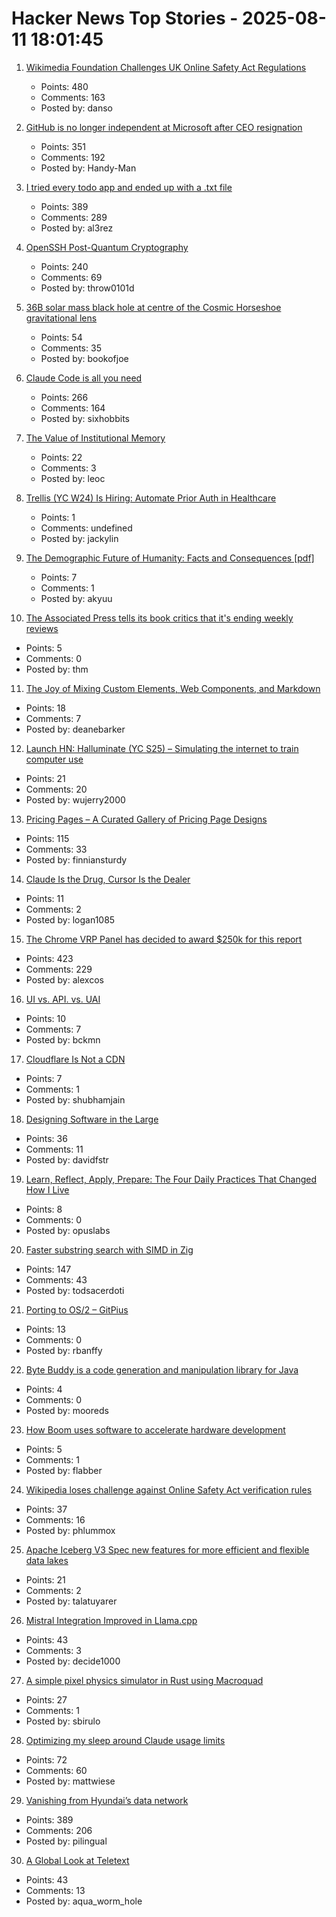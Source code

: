 # Hacker News Top Stories - 2025-08-11 18:01:45

1. [Wikimedia Foundation Challenges UK Online Safety Act Regulations](https://wikimediafoundation.org/news/2025/08/11/wikimedia-foundation-challenges-uk-online-safety-act-regulations/)
   - Points: 480
   - Comments: 163
   - Posted by: danso

2. [GitHub is no longer independent at Microsoft after CEO resignation](https://www.theverge.com/news/757461/microsoft-github-thomas-dohmke-resignation-coreai-team-transition)
   - Points: 351
   - Comments: 192
   - Posted by: Handy-Man

3. [I tried every todo app and ended up with a .txt file](https://www.al3rez.com/todo-txt-journey)
   - Points: 389
   - Comments: 289
   - Posted by: al3rez

4. [OpenSSH Post-Quantum Cryptography](https://www.openssh.com/pq.html)
   - Points: 240
   - Comments: 69
   - Posted by: throw0101d

5. [36B solar mass black hole at centre of the Cosmic Horseshoe gravitational lens](https://academic.oup.com/mnras/article/541/4/2853/8213862?login=false)
   - Points: 54
   - Comments: 35
   - Posted by: bookofjoe

6. [Claude Code is all you need](https://dwyer.co.za/static/claude-code-is-all-you-need.html)
   - Points: 266
   - Comments: 164
   - Posted by: sixhobbits

7. [The Value of Institutional Memory](https://timharford.com/2025/05/the-value-of-institutional-memory/)
   - Points: 22
   - Comments: 3
   - Posted by: leoc

8. [Trellis (YC W24) Is Hiring: Automate Prior Auth in Healthcare](https://www.ycombinator.com/companies/trellis/jobs/Cv3ZwXh-forward-deployed-engineers-all-levels-august-2025)
   - Points: 1
   - Comments: undefined
   - Posted by: jackylin

9. [The Demographic Future of Humanity: Facts and Consequences [pdf]](https://www.sas.upenn.edu/~jesusfv/Slides_London.pdf)
   - Points: 7
   - Comments: 1
   - Posted by: akyuu

10. [The Associated Press tells its book critics that it's ending weekly reviews](https://dankennedy.net/2025/08/08/the-associated-press-tells-its-book-critics-that-its-ending-weekly-reviews/)
   - Points: 5
   - Comments: 0
   - Posted by: thm

11. [The Joy of Mixing Custom Elements, Web Components, and Markdown](https://deanebarker.net/tech/blog/custom-elements-markdown/)
   - Points: 18
   - Comments: 7
   - Posted by: deanebarker

12. [Launch HN: Halluminate (YC S25) – Simulating the internet to train computer use](undefined)
   - Points: 21
   - Comments: 20
   - Posted by: wujerry2000

13. [Pricing Pages – A Curated Gallery of Pricing Page Designs](https://pricingpages.design/)
   - Points: 115
   - Comments: 33
   - Posted by: finniansturdy

14. [Claude Is the Drug, Cursor Is the Dealer](https://middlelayer.substack.com/p/i-claude-is-the-drug-cursor-is-the)
   - Points: 11
   - Comments: 2
   - Posted by: logan1085

15. [The Chrome VRP Panel has decided to award $250k for this report](https://issues.chromium.org/issues/412578726)
   - Points: 423
   - Comments: 229
   - Posted by: alexcos

16. [UI vs. API. vs. UAI](https://www.joshbeckman.org/blog/practicing/ui-vs-api-vs-uai)
   - Points: 10
   - Comments: 7
   - Posted by: bckmn

17. [Cloudflare Is Not a CDN](https://magecdn.com/blog/2025/08/11/cloudflare-not-a-cdn/)
   - Points: 7
   - Comments: 1
   - Posted by: shubhamjain

18. [Designing Software in the Large](https://dafoster.net/articles/2025/07/22/designing-software-in-the-large/)
   - Points: 36
   - Comments: 11
   - Posted by: davidfstr

19. [Learn, Reflect, Apply, Prepare: The Four Daily Practices That Changed How I Live](https://opuslabs.substack.com/p/learn-reflect-apply-prepare)
   - Points: 8
   - Comments: 0
   - Posted by: opuslabs

20. [Faster substring search with SIMD in Zig](https://aarol.dev/posts/zig-simd-substr/)
   - Points: 147
   - Comments: 43
   - Posted by: todsacerdoti

21. [Porting to OS/2 – GitPius](https://gitpi.us/article-archive/porting-to-os2/)
   - Points: 13
   - Comments: 0
   - Posted by: rbanffy

22. [Byte Buddy is a code generation and manipulation library for Java](https://bytebuddy.net/)
   - Points: 4
   - Comments: 0
   - Posted by: mooreds

23. [How Boom uses software to accelerate hardware development](https://bscholl.substack.com/p/move-fast-and-dont-break-safety-critical)
   - Points: 5
   - Comments: 1
   - Posted by: flabber

24. [Wikipedia loses challenge against Online Safety Act verification rules](https://www.bbc.com/news/articles/cjr11qqvvwlo)
   - Points: 37
   - Comments: 16
   - Posted by: phlummox

25. [Apache Iceberg V3 Spec new features for more efficient and flexible data lakes](https://opensource.googleblog.com/2025/08/whats-new-in-iceberg-v3.html)
   - Points: 21
   - Comments: 2
   - Posted by: talatuyarer

26. [Mistral Integration Improved in Llama.cpp](https://github.com/ggml-org/llama.cpp/pull/14737)
   - Points: 43
   - Comments: 3
   - Posted by: decide1000

27. [A simple pixel physics simulator in Rust using Macroquad](https://github.com/gale93/sbixel)
   - Points: 27
   - Comments: 1
   - Posted by: sbirulo

28. [Optimizing my sleep around Claude usage limits](https://mattwie.se/no-sleep-till-agi)
   - Points: 72
   - Comments: 60
   - Posted by: mattwiese

29. [Vanishing from Hyundai’s data network](http://techno-fandom.org/~hobbit/cars/ev/offnet.html)
   - Points: 389
   - Comments: 206
   - Posted by: pilingual

30. [A Global Look at Teletext](https://text-mode.org/?p=23643)
   - Points: 43
   - Comments: 13
   - Posted by: aqua_worm_hole

